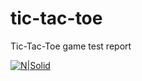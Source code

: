 # tic-tac-toe
Tic-Tac-Toe game test report

[![N|Solid](https://atopolov.github.io/ets/preview.jpg)]()
